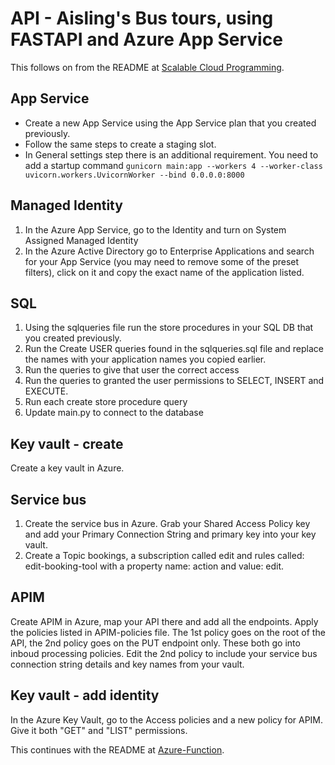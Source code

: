 # API - Aisling's Bus tours, using FASTAPI and Azure App Service

This follows on from the README at [Scalable Cloud Programming](https://github.com/x21128332/ScalableCloudProgramming).

## App Service
* Create a new App Service using the App Service plan that you created previously.
* Follow the same steps to create a staging slot.
* In General settings step there is an additional requirement. You need to add a startup command `gunicorn main:app --workers 4 --worker-class uvicorn.workers.UvicornWorker --bind 0.0.0.0:8000`

## Managed Identity
1. In the Azure App Service, go to the Identity and turn on System Assigned Managed Identity
2. In the Azure Active Directory go to Enterprise Applications and search for your App Service (you may need to remove some of the preset filters), click on it and copy the exact name of the application listed.

## SQL
1. Using the sqlqueries file run the store procedures in your SQL DB that you created previously.
2. Run the Create USER queries found in the sqlqueries.sql file and replace the names with your application names you copied earlier.
3. Run the queries to give that user the correct access
4. Run the queries to granted the user permissions to SELECT, INSERT and EXECUTE.
5. Run each create store procedure query
6. Update main.py to connect to the database

## Key vault - create
Create a key vault in Azure.

## Service bus
1. Create the service bus in Azure.
Grab your Shared Access Policy key and add your  Primary Connection String and primary key into your key vault.
2. Create a Topic bookings, a subscription called edit and rules called: edit-booking-tool with a property name:
action and value: edit.

## APIM
Create APIM in Azure, map your API there and add all the endpoints.
Apply the policies listed in APIM-policies file. The 1st policy goes on the root of the API, the 2nd policy goes on the PUT endpoint only. These both go into inboud processing policies.
Edit the 2nd policy to include your service bus connection string details and key names from your vault.

## Key vault - add identity
In the Azure Key Vault, go to the Access policies and a new policy for APIM. Give it both "GET" and "LIST" permissions.



This continues with the README at [Azure-Function](https://github.com/x21128332/Azure-Function/tree/master/ServiceBusTopicTrigger1).